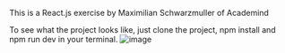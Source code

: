 This is a React.js exercise by Maximilian Schwarzmuller of Academind

To see what the project looks like, just clone the project, npm install and npm run dev in your terminal.
![image](https://github.com/irkhamissimo/tic-tac-toe/assets/56974703/a5913186-b706-4731-ae7d-bfcdb87a3b11)
